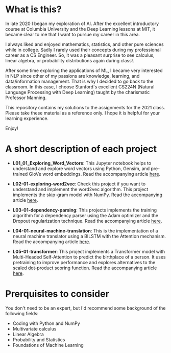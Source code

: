 # What is this?
In late 2020 I began my exploration of AI. After the excellent introductory course at Columbia University and the Deep Learning lessons at MIT, it became clear to me that I want to pursue my career in this area.

I always liked and enjoyed mathematics, statistics, and other pure sciences while in college. Sadly I rarely used their concepts during my professional career as a CS Engineer. So, it was a pleasant surprise to see calculus, linear algebra, or probability distributions again during class!.

After some time exploring the applications of ML, I became very interested in NLP since other of my passions are knowledge, learning, and data/information management. That is why I decided to go back to the classroom. In this case, I choose Stanford's excellent CS224N (Natural Language Processing with Deep Learning) taught by the charismatic Professor Manning.

This repository contains my solutions to the assignments for the 2021 class. Please take these material as a reference only. I hope it is helpful for your learning experience.

Enjoy!

# A short description of each project
- **L01_01_Exploring_Word_Vectors**: This Jupyter notebook helps to understand and explore word vectors using Python, Gensim, and pre-trained GloVe word embeddings. Read the accompanying article [here](https://ivanperez.pe/blog/nlp01-word-embeddings).

- **L02-01-exploring-word2vec**: Check this project if you want to understand and implement the word2vec algorithm. This project implements the skip-gram model with NumPy. Read the accompanying article [here](https://ivanperez.pe/blog/nlp02-exploring-word2vec).

- **L03-01-dependency-parsing**: This projects implements the training algorithm for a dependency parser using the Adam optimizer and the Dropout regularization technique. Read the accompanying article [here](https://ivanperez.pe/blog/nlp03-dependency-parsing).

- **L04-01-neural-machine-translation**: This is the implementation of a neural machine translator using a BILSTM with the Attention mechanism. Read the accompanying article [here](https://ivanperez.pe/blog/nlp04-nmt).

- **L05-01-transformer**: This project implements a Transformer model with Multi-Headed Self-Attention to predict the birthplace of a person. It uses pretraining to improve performance and explores alternatives to the scaled dot-product scoring function. Read the accompanying article [here](https://ivanperez.pe/blog/nlp05-transformer-pretraining).

# Prerquisites to consider
You don't need to be an expert, but I'd recommend some background of the following fields:
- Coding with Python and NumPy
- Multivariate calculus
- Linear Algebra
- Probability and Statistics
- Foundations of Machine Learning